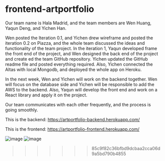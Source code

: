 
# frontend-artportfolio

Our team name is Hala Madrid, and the team members are Wen Huang, Yaqun Deng, and Yichen Han.

Wen posted the Iteration 0.1, and Yichen drew wireframe and posted the iteration 0.2 on Piazza, and the whole team discussed the ideas and functionality of the team project. In the iteration 1, Yaqun developed frame the front end of the project, and Wen designed the back end of the project and create ed the team GitHub repository. Yichen updated the GitHub readme file and posted everything required. Also, Yichen connected the Altas with local Mongodb, and deployed the whole app on Heroku.

In the next week, Wen and Yichen will work on the backend together. Wen will focus on the database side and Yichen will be responsible to add the AWS to the backend. Also, Yaqun will develop the front end and work on a React library and apply it on the project.

Our team communicates with each other frequently, and the process is going smoothly.

This is the backend: https://artportfolio-backend.herokuapp.com/

This is the frontend: https://artportfolio-frontend.herokuapp.com/

![image](https://media.github.ccs.neu.edu/user/9542/files/ae2ba56b-7d53-4504-a1d9-49a67827707e)
![image](https://media.github.ccs.neu.edu/user/9542/files/ea9ecf43-3fcb-4ec3-9f22-b864d2aa5aa4)
>>>>>>> 85c9f82c36bfbd9dcbaa2cca06d9a5bd790b4855
